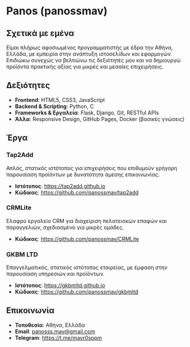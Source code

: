 # Panos (panossmav)

## Σχετικά με εμένα
Είμαι πλήρως αφοσιωμένος προγραμματιστής με έδρα την Αθήνα, Ελλάδα, με εμπειρία στην ανάπτυξη ιστοσελίδων και εφαρμογών. Επιδιώκω συνεχώς να βελτιώνω τις δεξιότητές μου και να δημιουργώ προϊόντα πρακτικής αξίας για μικρές και μεσαίες επιχειρήσεις.

## Δεξιότητες
- **Frontend**: HTML5, CSS3, JavaScript  
- **Backend & Scripting**: Python, C  
- **Frameworks & Εργαλεία**: Flask, Django, Git, RESTful APIs  
- **Άλλα**: Responsive Design, GitHub Pages, Docker (βασικές γνώσεις)

## Έργα

### Tap2Add
Απλός, στατικός ιστότοπος για επιχειρήσεις που επιθυμούν γρήγορη παρουσίαση προϊόντων με δυνατότητα άμεσης επικοινωνίας.  
- **Ιστότοπος**: https://tap2add.github.io  
- **Κώδικας**: https://github.com/panossmav/tap2add  

### CRMLite
Ελαφρύ εργαλείο CRM για διαχείριση πελατειακών επαφών και παραγγελιών, σχεδιασμένο για μικρές ομάδες.  
- **Κώδικας**: https://github.com/panossmav/CRMLite  

### GKBM LTD
Επαγγελματικός, στατικός ιστότοπος εταιρείας, με έμφαση στην παρουσίαση υπηρεσιών και προϊόντων.  
- **Ιστότοπος**: https://gkbmltd.github.io  
- **Κώδικας**: https://github.com/panossmav/gkbmltd  

## Επικοινωνία
- **Τοποθεσία**: Αθήνα, Ελλάδα  
- **Email**: panosss.mav@gmail.com  
- **Telegram**: https://t.me/mavr0sppm  
